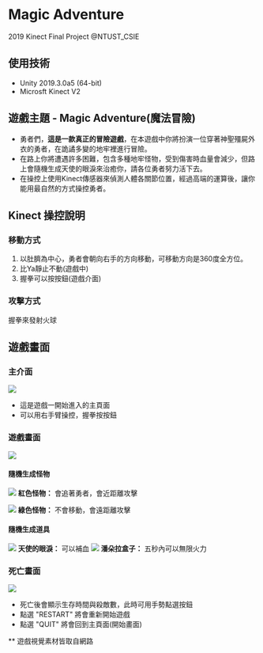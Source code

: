 # Magic Adventure
2019 Kinect Final Project @NTUST_CSIE

## 使用技術
+ Unity 2019.3.0a5 (64-bit)
+ Microsft Kinect V2

## 遊戲主題 - Magic Adventure(魔法冒險)
+ 勇者們，**這是一款真正的冒險遊戲**，在本遊戲中你將扮演一位穿著神聖殭屍外衣的勇者，在詭譎多變的地牢裡進行冒險。
+ 在路上你將遭遇許多困難，包含多種地牢怪物，受到傷害時血量會減少，但路上會隨機生成天使的眼淚來治癒你，請各位勇者努力活下去。
+ 在操控上使用Kinect傳感器來偵測人體各關節位置，經過高端的運算後，讓你能用最自然的方式操控勇者。

## Kinect 操控說明
### 移動方式
1. 以肚臍為中心，勇者會朝向右手的方向移動，可移動方向是360度全方位。
2. 比Ya靜止不動(遊戲中)
3. 握拳可以按按鈕(遊戲介面)

### 攻擊方式
握拳來發射火球

## 遊戲畫面

### 主介面
![](https://i.imgur.com/JDbrXA6.png)
+ 這是遊戲一開始進入的主頁面
+ 可以用右手臂操控，握拳按按鈕

### 遊戲畫面
![](https://i.imgur.com/zAdUqiI.png)
#### 隨機生成怪物
![](https://i.imgur.com/XzoB2I1.png) **紅色怪物：** 會追著勇者，會近距離攻擊

![](https://i.imgur.com/LropkWo.png) **綠色怪物：** 不會移動，會遠距離攻擊


#### 隨機生成道具
![](https://i.imgur.com/e22JNDV.png) **天使的眼淚：** 可以補血
![](https://i.imgur.com/v7tj8pr.png) **潘朵拉盒子：** 五秒內可以無限火力


### 死亡畫面
![](https://i.imgur.com/lDiUZ2t.png)
+ 死亡後會顯示生存時間與殺敵數，此時可用手勢點選按鈕
+ 點選 "RESTART" 將會重新開始遊戲
+ 點選 "QUIT" 將會回到主頁面(開始畫面)


** 遊戲視覺素材皆取自網路